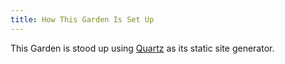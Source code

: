 ```yaml
---
title: How This Garden Is Set Up
---
```

This Garden is stood up using [Quartz](https://quartz.jzhao.xyz/) as its static site generator.